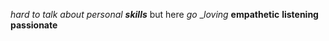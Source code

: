 *hard to talk about personal **skills***
but here _go_
__loving_
__empathetic__
__listening__
__passionate__
